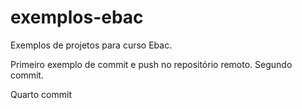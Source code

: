 # exemplos-ebac
Exemplos de projetos para curso Ebac.


Primeiro exemplo de commit e push no repositório remoto.
Segundo commit.

Quarto commit
